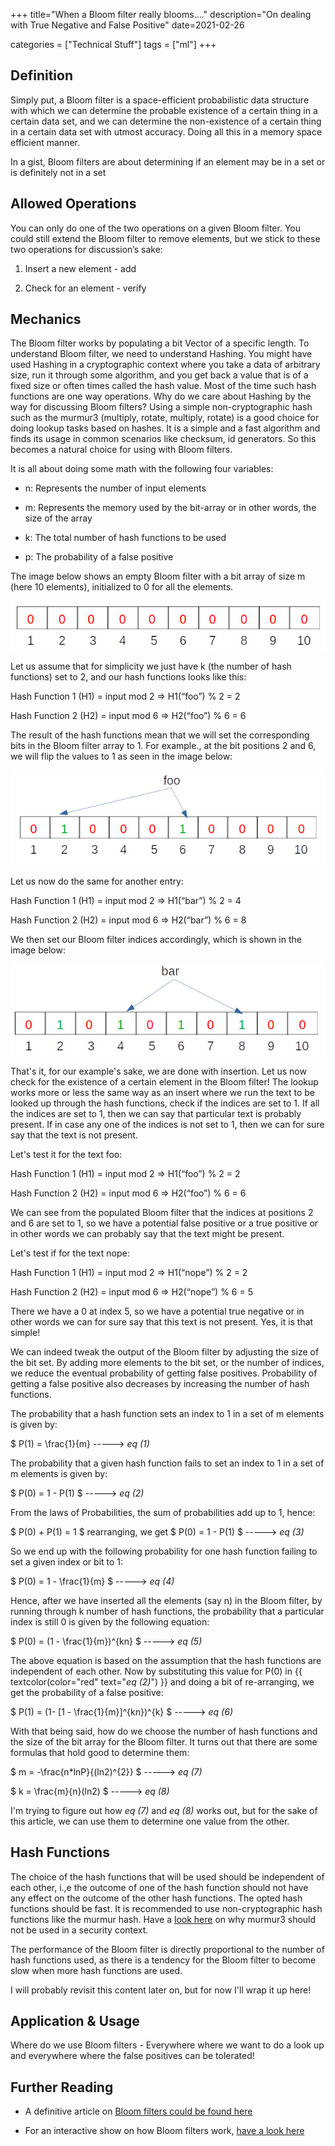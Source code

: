 +++
title="When a Bloom filter really blooms...."
description="On dealing with True Negative and False Positive"
date=2021-02-26

categories = ["Technical Stuff"]
tags = ["ml"]
+++


## Definition
Simply put, a Bloom filter is a space-efficient probabilistic data structure with which we can determine the probable existence 
of a certain thing in a certain data set, and we can determine the non-existence of a certain thing in a certain data set 
with utmost accuracy. Doing all this in a memory space efficient manner.

In a gist, Bloom filters are about determining if an element may be in a set or is definitely not in a set

## Allowed Operations

You can only do one of the two operations on a given Bloom filter. You could still extend the Bloom filter to remove elements, 
but we stick to these two operations for discussion’s sake:

1. Insert a new element - add

2. Check for an element - verify

## Mechanics

The Bloom filter works by populating a bit Vector of a specific length. To understand Bloom filter, we need to understand Hashing. You might have used 
Hashing in a cryptographic context where you take a data of arbitrary size, run it through some algorithm, and you get back a value that is of a fixed 
size or often times called the hash value. Most of the time such hash functions are one way operations. Why do we care about Hashing by the way for 
discussing Bloom filters? Using a simple non-cryptographic hash such as the murmur3 (multiply, rotate, multiply, rotate) is a good choice 
for doing lookup tasks based on hashes. It is a simple and a fast algorithm and finds its usage in common scenarios like checksum, 
id generators. So this becomes a natural choice for using with Bloom filters.

It is all about doing some math with the following four variables:

- n: Represents the number of input elements

- m: Represents the memory used by the bit-array or in other words, the size of the array

- k: The total number of hash functions to be used

- p: The probability of a false positive

The image below shows an empty Bloom filter with a bit array of size m (here 10 elements), initialized to 0 for all the elements.

![Bloom Filter 1](/images/mlandai/mlandai-bloom-filter-1.jpg)

Let us assume that for simplicity we just have k (the number of hash functions) set to 2, and our hash functions looks like this:

Hash Function 1 (H1) = input mod 2 => H1(“foo”) % 2 = 2

Hash Function 2 (H2) = input mod 6 => H2(“foo”) % 6 = 6

The result of the hash functions mean that we will set the corresponding bits in the Bloom filter array to 1. For example., 
at the bit positions 2 and 6, we will flip the values to 1 as seen in the image below:

![Bloom Filter 2](/images/mlandai/mlandai-bloom-filter-2.jpg)

Let us now do the same for another entry:

Hash Function 1 (H1) = input mod 2 => H1(“bar”) % 2 = 4

Hash Function 2 (H2) = input mod 6 => H2(“bar”) % 6 = 8

We then set our Bloom filter indices accordingly, which is shown in the image below:

![Bloom Filter 3](/images/mlandai/mlandai-bloom-filter-3.jpg)

That's it, for our example's sake, we are done with insertion. Let us now check for the existence of a certain element in 
the Bloom filter! The lookup works more or less the same way as an insert where we run the text to be looked up through the 
hash functions, check if the indices are set to 1. If all the indices are set to 1, then we can say that particular text is 
probably present. If in case any one of the indices is not set to 1, then we can for sure say that the text is not present.

Let's test it for the text foo:

Hash Function 1 (H1) = input mod 2 => H1(“foo”) % 2 = 2

Hash Function 2 (H2) = input mod 6 => H2(“foo”) % 6 = 6

We can see from the populated Bloom filter that the indices at positions 2 and 6 are set to 1, so we have a potential false 
positive or a true positive or in other words we can probably say that the text might be present.

Let's test if for the text nope:

Hash Function 1 (H1) = input mod 2 => H1(“nope”) % 2 = 2

Hash Function 2 (H2) = input mod 6 => H2(“nope”) % 6 = 5

There we have a 0 at index 5, so we have a potential true negative or in other words we can for sure say that this text is 
not present. Yes, it is that simple!

We can indeed tweak the output of the Bloom filter by adjusting the size of the bit set. By adding more elements to the 
bit set, or the number of indices, we reduce the eventual probability of getting false positives. Probability of getting a 
false positive also decreases by increasing the number of hash functions.

The probability that a hash function sets an index to 1 in a set of m elements is given by:

$ P(1) = \frac{1}{m} -----> *eq (1)*

The probability that a given hash function fails to set an index to 1 in a set of m elements is given by:

$ P(0) = 1 - P(1) $ -----> *eq (2)*

From the laws of Probabilities, the sum of probabilities add up to 1, hence:

$ P(0) + P(1) = 1 $ rearranging, we get $ P(0) = 1 - P(1) $ -----> *eq (3)*

So we end up with the following probability for one hash function failing to set a given index or bit to 1:

$ P(0) = 1 - \frac{1}{m} $ -----> *eq (4)*

Hence, after we have inserted all the elements (say n) in the Bloom filter, by running through k number of hash functions, the probability that a particular 
index is still 0 is given by the following equation:

$ P(0) = (1 - \frac{1}{m})^{kn} $ -----> *eq (5)*

The above equation is based on the assumption that the hash functions are independent of each other. Now by substituting this value for P(0) 
in {{ textcolor(color="red" text="*eq (2)*") }} and doing a bit of re-arranging, we get the probability of a false positive:

$ P(1) = (1- [1 - \frac{1}{m}]^{kn})^{k} $ -----> *eq (6)*

With that being said, how do we choose the number of hash functions and the size of the bit array for the Bloom filter. It turns out that 
there are some formulas that hold good to determine them:

$ m = -\frac{n*lnP}{(ln2)^{2}} $ -----> *eq (7)*

$ k = \frac{m}{n}(ln2) $ -----> *eq (8)*

I'm trying to figure out how *eq (7)* and *eq (8)* works out, but for the sake of this article, we can use them to determine one value from the other.

## Hash Functions

The choice of the hash functions that will be used should be independent of each other, i.,e the outcome of one of the hash function 
should not have any effect on the outcome of the other hash functions. The opted hash functions should be fast. It is recommended 
to use non-cryptographic hash functions like the murmur hash. Have a [look here](https://www.anchor.com.au/blog/2012/12/how-to-explain-hash-dos-to-your-parents-by-using-cats/) on why murmur3 should not be used in a 
security context.

The performance of the Bloom filter is directly proportional to the number of hash functions used, as there is a tendency for the Bloom 
filter to become slow when more hash functions are used.

I will probably revisit this content later on, but for now I'll wrap it up here!

## Application & Usage

Where do we use Bloom filters - Everywhere where we want to do a look up and everywhere where the false positives can be tolerated!

## Further Reading

- A definitive article on [Bloom filters could be found here](https://en.wikipedia.org/wiki/Bloom_filter)

- For an interactive show on how Bloom filters work, [have a look here](https://www.jasondavies.com/bloomfilter/)